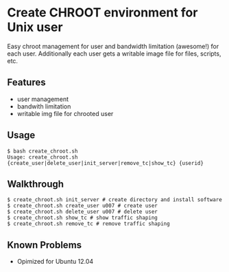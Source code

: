 
Create CHROOT environment for Unix user
=============

Easy chroot management for user and bandwidth limitation (awesome!) for each user. Additionally each user gets a writable image file for files, scripts, etc.

Features
-------

* user management
* bandwith limitation
* writable img file for chrooted user

Usage
-------

```
$ bash create_chroot.sh
Usage: create_chroot.sh {create_user|delete_user|init_server|remove_tc|show_tc} {userid}
```

Walkthrough
-------
```
$ create_chroot.sh init_server # create directory and install software
$ create_chroot.sh create_user u007 # create user
$ create_chroot.sh delete_user u007 # delete user
$ create_chroot.sh show_tc # show traffic shaping
$ create_chroot.sh remove_tc # remove traffic shaping
```

Known Problems
-------

* Opimized for Ubuntu 12.04


